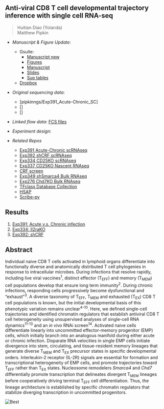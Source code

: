 ## Anti-viral CD8 T cell developmental trajectory inference with single cell RNA-seq

> Huitian Diao (Yolanda)<br/>
> Matthew Pipkin

- *Manuscript & Figure Update*: 
  - Gsuite:
    - [Manuscript new](https://drive.google.com/drive/folders/14MCAUVC6CHzcmDbljO3Qrwx8PoY5x7XU?usp=sharing)
    - [Figures](https://drive.google.com/drive/folders/1a3ZAHna3BRwikHiOBOHLk-nxJNz5t076?usp=sharing)
    - [Manuscript](https://drive.google.com/drive/folders/1H5hCcD-f-DKY9Gsr309r0NCCHH4vL4h3?usp=sharing)
    - [Slides](https://drive.google.com/drive/folders/1-FMAa7kR0APNTA1pJ0ZcNdUFxjSL5J0K?usp=sharing)
    - [Sup tables](https://drive.google.com/drive/folders/1ffSiZvIphrq_wSHkYEGpZHQfreT8Mb_V?usp=sharing)
  - [Dropbox](https://www.dropbox.com/sh/lrswxf2msgenqcj/AADE3R-FuQcxOk59wkrtzQ5Ja?dl=0)
- *Original sequencing data*: 
  - [pipkinngs/Exp391_Acute-Chronic_SC]
  - []
  - []
- *Linked flow data*: [FCS files](https://drive.google.com/open?id=1-dELlhTREXr1Opehsvfqiok8N6dYf9OD)
- *Experiment design*:

- *Related Repos*
    - [Exp391 Acute-Chronic scRNAseq](https://github.com/Yolanda-HT/Exp391_Acute-Chronic_SC)
    - [Exp392 shCRF scRNAseq](https://github.com/Yolanda-HT/Exp392_shCRF_SC)
    - [Exp334 CD25KO scRNAseq](https://github.com/Yolanda-HT/Exp334CD25KOSc)
    - [Exp337 CD25KO Nascent RNAseq](https://github.com/Yolanda-HT/Exp337CD25KONascent)
    - [CRF screen](https://github.com/ScrippsPipkinLab/CRF_Screen)
    - [Exp349 shSmarca4 Bulk RNAseq](https://github.com/Yolanda-HT/Exp349_shBrg1_RNAseq)
    - [Exp276 Chd7KO Bulk RNAseq](https://github.com/Yolanda-HT/Exp276_Chd7KO_RNAseq)
    - [TFclass Database Collection](https://github.com/Yolanda-HT/TFclassDataCollection)
    - [HSAP](https://github.com/Yolanda-HT/HSAP)
    - [Scribe-py](https://github.com/Yolanda-HT/Scribe-py)

## Results
1. [Exp391: Acute v.s. Chronic infection](0_Acute-Chronic.md)
2. [Exp334: Il2raKO]()
3. [Exp392: shCRF]()

## Abstract
Individual naive CD8 T cells activated in lymphoid organs differentiate into functionally diverse and anatomically distributed T cell phylogenies in response to intracellular microbes. During infections that resolve rapidly, including live viral vaccines<sup>1</sup>, distinct effector (T<sub>EFF</sub>) and memory (T<sub>MEM</sub>) cell populations develop that ensure long term immunity<sup>2</sup>. During chronic infections, responding cells progressively become dysfunctional and “exhaust”<sup>3</sup>. A diverse taxonomy of T<sub>EFF</sub>, T<sub>MEM</sub> and exhausted (T<sub>EX</sub>) CD8 T cell populations is known, but the initial developmental basis of this phenotypic variation remains unclear<sup>4-10</sup>. Here, we defined single-cell trajectories and identified chromatin regulators that establish antiviral CD8 T cell heterogeneity using unsupervised analyses of single-cell RNA dynamics<sup>11-13</sup> and an <i>in vivo</i> RNAi screen<sup>14</sup>. Activated naive cells differentiate linearly into uncommitted effector-memory progenitor (EMP) cells, which initially branch into an analogous manifold during either acute or chronic infection. Disparate RNA velocities in single EMP cells initiate divergence into stem, circulating, and tissue-resident memory lineages that generate diverse T<sub>MEM</sub> and T<sub>EX</sub> precursor states in specific developmental orders. Interleukin-2 receptor (IL-2R) signals are essential for formation and transcriptional heterogeneity of EMP cells, and promote trajectories toward T<sub>EFF</sub> rather than T<sub>EX</sub> states. Nucleosome remodelers <i>Smarca4</i> and <i>Chd7</i> differentially promote transcription that delineates divergent T<sub>MEM</sub> lineages before cooperatively driving terminal T<sub>EFF</sub> cell differentiation. Thus, the lineage architecture is established by specific chromatin regulators that stabilize diverging transcription in uncommitted progenitors.

![Best](https://www.researchgate.net/profile/Michael_Dustin/publication/279840489/figure/fig1/AS:409936333950985@1474747847703/Gene-expression-profiles-associated-with-the-activation-and-memory-formation-of-CD8-T.png)
